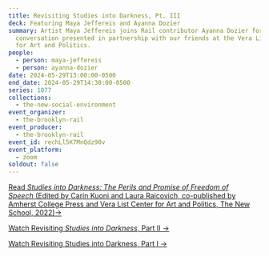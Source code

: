 ```yaml
---
title: Revisiting Studies into Darkness, Pt. III
deck: Featuring Maya Jeffereis and Ayanna Dozier
summary: Artist Maya Jeffereis joins Rail contributor Ayanna Dozier for a
  conversation presented in partnership with our friends at the Vera List Center
  for Art and Politics.
people:
  - person: maya-jeffereis
  - person: ayanna-dozier
date: 2024-05-29T13:00:00-0500
end_date: 2024-05-29T14:30:00-0500
series: 1077
collections:
  - the-new-social-environment
event_organizer:
  - the-brooklyn-rail
event_producer:
  - the-brooklyn-rail
event_id: rechLl5K7MnQdz90v
event_platform:
  - zoom
soldout: false
---
```

[Read *Studies into Darkness: The Perils and Promise of Freedom of Speech* (Edited by Carin Kuoni and Laura Raicovich, co-published by Amherst College Press and Vera List Center for Art and Politics, The New School, 2022)→](https://www.veralistcenter.org/publications/studies-into-darkness-the-perils-and-promise-of-freedom-of-speech)

[W﻿atch Revisiting *Studies into Darkness*, Part II →](https://brooklynrail.org/events/2024/05/09/revisiting-studies-into-darkness-open-letter-in-the-dark/)

[](https://brooklynrail.org/events/2024/02/22/revisiting-studies-into-darkness-a-conversation-with-amar-kanwar/)[](https://brooklynrail.org/events/2024/02/22/revisiting-studies-into-darkness-a-conversation-with-amar-kanwar/)[W﻿atch Revisiting Studies into Darkness, Part I →](https://brooklynrail.org/events/2024/02/22/revisiting-studies-into-darkness-a-conversation-with-amar-kanwar/)